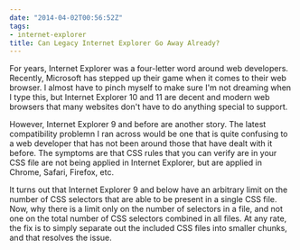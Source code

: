 ```yaml
---
date: "2014-04-02T00:56:52Z"
tags:
- internet-explorer
title: Can Legacy Internet Explorer Go Away Already?
---
```


For years, Internet Explorer was a four-letter word around web developers. Recently, Microsoft has stepped up their game when it comes to their web browser. I almost have to pinch myself to make sure I'm not dreaming when I type this, but Internet Explorer 10 and 11 are decent and modern web browsers that many websites don't have to do anything special to support.

However, Internet Explorer 9 and before are another story. The latest compatibility problemn I ran across would be one that is quite confusing to a web developer that has not been around those that have dealt with it before. The symptoms are that CSS rules that you can verify are in your CSS file are not being applied in Internet Explorer, but are applied in Chrome, Safari, Firefox, etc.

It turns out that Internet Explorer 9 and below have an arbitrary limit on the number of CSS selectors that are able to be present in a single CSS file. Now, why there is a limit only on the number of selectors in a file, and not one on the total number of CSS selectors combined in all files. At any rate, the fix is to simply separate out the included CSS files into smaller chunks, and that resolves the issue.